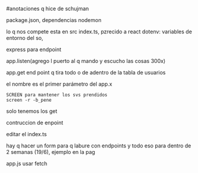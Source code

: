 #anotaciones q hice de schujman

package.json, dependencias 
nodemon

lo q nos compete esta en src index.ts, pzrecido a react
dotenv: variables de entorno del so,  

express para endpoint

app.listen(agrego l puerto al q mando y escucho las cosas 300x)


app.get
end point q tira todo o de adentro de la tabla de usuarios

el nombre es el primer parámetro del app.x

	SCREEN para mantener los svs prendidos
	screen -r -b_pene
solo tenemos los get

contruccion de enpoint

editar el index.ts


hay q hacer un form para q labure con endpoints y todo eso para dentro de 2 semanas (19/6), ejemplo en la pag

app.js
usar fetch
